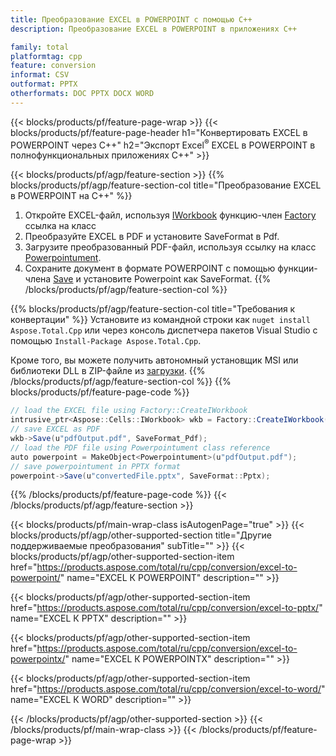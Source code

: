 ```yaml
---
title: Преобразование EXCEL в POWERPOINT с помощью C++
description: Преобразование EXCEL в POWERPOINT в приложениях C++

family: total
platformtag: cpp
feature: conversion
informat: CSV
outformat: PPTX
otherformats: DOC PPTX DOCX WORD
---
```

{{< blocks/products/pf/feature-page-wrap >}}
{{< blocks/products/pf/feature-page-header h1="Конвертировать EXCEL в POWERPOINT через C++" h2="Экспорт Excel<sup>&reg;</sup> EXCEL в POWERPOINT в полнофункциональных приложениях C++" >}}

{{< blocks/products/pf/agp/feature-section >}}
{{% blocks/products/pf/agp/feature-section-col title="Преобразование EXCEL в POWERPOINT на C++" %}}
1. Откройте EXCEL-файл, используя [IWorkbook](https://reference.aspose.com/cells/cpp/class/aspose.cells.i_workbook) функцию-член [Factory](https://reference.aspose.com/cells/cpp/class/aspose.cells.factory) ссылка на класс
2. Преобразуйте EXCEL в PDF и установите SaveFormat в Pdf.
3. Загрузите преобразованный PDF-файл, используя ссылку на класс [Powerpointument](https://reference.aspose.com/pdf/cpp/class/aspose.pdf.powerpointument).
4. Сохраните документ в формате POWERPOINT с помощью функции-члена [Save](https://reference.aspose.com/pdf/cpp/class/aspose.pdf.powerpointument#a6383c010776212483f51cc41235924db) и установите Powerpoint как SaveFormat.
{{% /blocks/products/pf/agp/feature-section-col %}}

{{% blocks/products/pf/agp/feature-section-col title="Требования к конвертации" %}}
Установите из командной строки как ```nuget install Aspose.Total.Cpp``` или через консоль диспетчера пакетов Visual Studio с помощью ```Install-Package Aspose.Total.Cpp```.

Кроме того, вы можете получить автономный установщик MSI или библиотеки DLL в ZIP-файле из [загрузки](https://releases.aspose.com/total/cpp).
{{% /blocks/products/pf/agp/feature-section-col %}}
{{% blocks/products/pf/feature-page-code %}}
```cs
// load the EXCEL file using Factory::CreateIWorkbook
intrusive_ptr<Aspose::Cells::IWorkbook> wkb = Factory::CreateIWorkbook(u"sourceFile.excel");
// save EXCEL as PDF
wkb->Save(u"pdfOutput.pdf", SaveFormat_Pdf);
// load the PDF file using Powerpointument class reference
auto powerpoint = MakeObject<Powerpointument>(u"pdfOutput.pdf");
// save powerpointument in PPTX format
powerpoint->Save(u"convertedFile.pptx", SaveFormat::Pptx);
```

{{% /blocks/products/pf/feature-page-code %}}
{{< /blocks/products/pf/agp/feature-section >}}

{{< blocks/products/pf/main-wrap-class isAutogenPage="true" >}}
{{< blocks/products/pf/agp/other-supported-section title="Другие поддерживаемые преобразования" subTitle="" >}}
{{< blocks/products/pf/agp/other-supported-section-item href="https://products.aspose.com/total/ru/cpp/conversion/excel-to-powerpoint/" name="EXCEL К POWERPOINT" description="" >}}

{{< blocks/products/pf/agp/other-supported-section-item href="https://products.aspose.com/total/ru/cpp/conversion/excel-to-pptx/" name="EXCEL К PPTX" description="" >}}

{{< blocks/products/pf/agp/other-supported-section-item href="https://products.aspose.com/total/ru/cpp/conversion/excel-to-powerpointx/" name="EXCEL К POWERPOINTX" description="" >}}

{{< blocks/products/pf/agp/other-supported-section-item href="https://products.aspose.com/total/ru/cpp/conversion/excel-to-word/" name="EXCEL К WORD" description="" >}}


{{< /blocks/products/pf/agp/other-supported-section >}}
{{< /blocks/products/pf/main-wrap-class >}}
{{< /blocks/products/pf/feature-page-wrap >}}